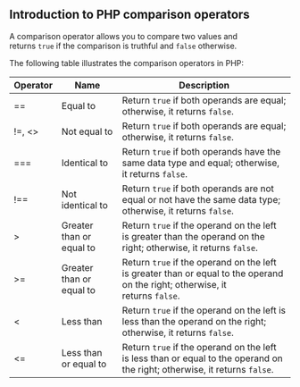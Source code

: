 
## Introduction to PHP comparison operators

A comparison operator allows you to compare two values and returns `true` if the comparison is truthful and `false` otherwise.

The following table illustrates the comparison operators in PHP:

| Operator | Name | Description |
| ---------- | ------ | ----------- |
| == | Equal to | Return `true` if both operands are equal; otherwise, it returns `false`. |
| !=, <> | Not equal to | Return `true` if both operands are equal; otherwise, it returns `false`. |
| === | Identical to | Return `true` if both operands have the same data type and equal; otherwise, it returns `false`. |
| !== | Not identical to | Return `true` if both operands are not equal or not have the same data type; otherwise, it returns `false`. |
| > | Greater than or equal to | Return `true` if the operand on the left  is greater than the operand on the right; otherwise, it returns `false`. |
| >= | Greater than or equal to | Return `true` if the operand on the left  is greater than or equal to the operand on the right; otherwise, it returns `false`. |
| < | Less than | Return `true` if the operand on the left is less than the operand on the right; otherwise, it returns `false`. |
| <= | Less than or equal to | Return `true` if the operand on the left  is less than or equal to the operand on the right; otherwise, it returns `false`. |


